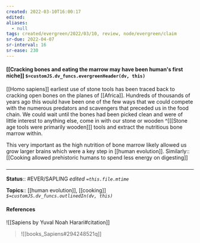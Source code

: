 ```yaml
---
created: 2022-03-10T16:00:17 
edited: 
aliases:
  - null
tags: created/evergreen/2022/03/10, review, node/evergreen/claim
sr-due: 2022-04-07
sr-interval: 16
sr-ease: 230
---
```


#### [[Cracking bones and eating the marrow may have been human's first niche]] `$=customJS.dv_funcs.evergreenHeader(dv, this)`

[[Homo sapiens]] earliest use of stone tools has been traced back to cracking open bones on the planes of [[Africa]]. Hundreds of thousands of years ago this would have been one of the few ways that we could compete with the numerous predators and scavengers that preceded us in the food chain. We could wait until the bones had been picked clean and were of little interest to anything else, come in with our stone or wooden
^[[[Stone age tools were primarily wooden]]]
tools and extract the nutritious bone marrow within. 

This very important as the high nutrition of bone marrow likely allowed us grow larger brains which were a key step in [[human evolution]].
Similarly:: [[Cooking allowed prehistoric humans to spend less energy on digesting]]

### <hr class="footnote"/>

**Status**:: #EVER/SAPLING 
*edited `=this.file.mtime`*

**Topics**:: [[human evolution]], [[cooking]]
*`$=customJS.dv_funcs.outlinedIn(dv, this)`*

#### References

![[Sapiens by Yuval Noah Harari#citation]]

> ![[books_Sapiens#294248521q]]
